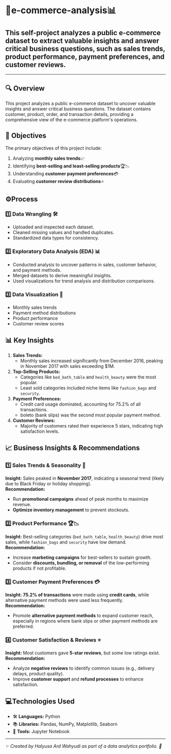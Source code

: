 # 🛒e-commerce-analysis📊
This self-project analyzes a public e-commerce dataset to extract valuable insights and answer critical business questions, such as sales trends, product performance, payment preferences, and customer reviews.
--- 
---

## 🔍 **Overview**
This project analyzes a public e-commerce dataset to uncover valuable insights and answer critical business questions. The dataset contains customer, product, order, and transaction details, providing a comprehensive view of the e-commerce platform's operations.



## 🎯 **Objectives**
The primary objectives of this project include:
1. Analyzing **monthly sales trends**📈
2. Identifying **best-selling and least-selling products**🏆📉
3. Understanding **customer payment preferences**💳
4. Evaluating **customer review distributions**⭐

## ⚙️**Process**
### 1️⃣ **Data Wrangling** 🛠️
- Uploaded and inspected each dataset.
- Cleaned missing values and handled duplicates.
- Standardized data types for consistency.

### 2️⃣ **Exploratory Data Analysis (EDA)** 📊
- Conducted analysis to uncover patterns in sales, customer behavior, and payment methods.
- Merged datasets to derive meaningful insights.
- Used visualizations for trend analysis and distribution comparisons.

### 3️⃣ **Data Visualization** 🎨
- Monthly sales trends
- Payment method distributions
- Product performance
- Customer review scores

## 📊 **Key Insights**
1. **Sales Trends:**
   - Monthly sales increased significantly from December 2016, peaking in November 2017 with sales exceeding $1M.
2. **Top-Selling Products:**
   - Categories like `bed_bath_table` and `health_beauty` were the most popular.
   - Least sold categories included niche items like `fashion_bags` and `security`.
3. **Payment Preferences:**
   - Credit card usage dominated, accounting for 75.2% of all transactions.
   - boleto (bank slips) was the second most popular payment method.
4. **Customer Reviews:**
   - Majority of customers rated their experience 5 stars, indicating high satisfaction levels.


## 📈 Business Insights & Recommendations  

### 1️⃣ Sales Trends & Seasonality 📅  
**Insight:** Sales peaked in **November 2017**, indicating a seasonal trend (likely due to Black Friday or holiday shopping).  
**Recommendation:**  
- Run **promotional campaigns** ahead of peak months to maximize revenue.  
- **Optimize inventory management** to prevent stockouts.  

### 2️⃣ Product Performance 🏆📉  
**Insight:** Best-selling categories (`bed_bath_table`, `health_beauty`) drive most sales, while `fashion_bags` and `security` have low demand.  
**Recommendation:**  
- Increase **marketing campaigns** for best-sellers to sustain growth.  
- Consider **discounts, bundling, or removal** of the low-performing products if not profitable.  

### 3️⃣ Customer Payment Preferences 💳  
**Insight:** **75.2% of transactions** were made using **credit cards**, while alternative payment methods were used less frequently.  
**Recommendation:**  
- Promote **alternative payment methods** to expand customer reach, especially in regions where bank slips or other payment methods are preferred.  

### 4️⃣ Customer Satisfaction & Reviews ⭐  
**Insight:** Most customers gave **5-star reviews**, but some low ratings exist.  
**Recommendation:**  
- Analyze **negative reviews** to identify common issues (e.g., delivery delays, product quality).  
- Improve **customer support** and **refund processes** to enhance satisfaction.  


## 💻**Technologies Used**
- 🛠️ **Languages:** Python
- 📚 **Libraries:** Pandas, NumPy, Matplotlib, Seaborn
- 📝 **Tools:** Jupyter Notebook

---
*✨ Created by Halyusa Ard Wahyudi as part of a data analytics portfolio. 🚀*
